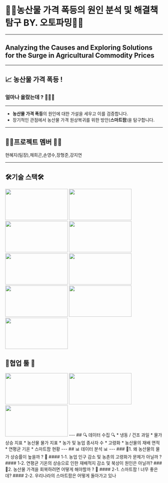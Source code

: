 # 🌽🍎농산물 가격 폭등의 원인 분석 및 해결책 탐구  BY. 오토파밍🍎🌽

---
## Analyzing the Causes and Exploring Solutions for the Surge in Agricultural Commodity Prices
---
## 📈 농산물 가격 폭등 ! 
### 얼마나 올랐는데 ? 🍎🍐🧅
---
* **농산물 가격 폭등**의 원인에 대한 가설을 세우고 이를 검증합니다.
* 장기적인 관점에서 농산물 가격 원상복귀를 위한 방안(**스마트팜**)을 탐구합니다. 

---
## 🙆‍♀️프로젝트 멤버 🙆‍♂️
현혜지(팀장),채희곤,손영수,장형준,강지연

---
## 🛠기술 스택🛠
<img src="https://blog.kakaocdn.net/dn/TGhFr/btqH51vF2zk/yeiuBLGTwMHidPEI0LUnKk/img.png"  width="200" height="100"/>
<img src="https://upload.wikimedia.org/wikipedia/commons/thumb/e/ed/Pandas_logo.svg/2560px-Pandas_logo.svg.png"  width="200" height="100"/>
<img src="https://blog.kakaocdn.net/dn/blHqYI/btqYveNxEkG/Wc2w2uuQ5aBKhhCuy3YqV1/img.png"  width="200" height="100"/>
<img src="https://i.namu.wiki/i/vkGpBcmks1_NcJW0HUFa6jlwlM6h11B-8nxRRX4bYC703H4nLo7j4dQdRCC32gz8Q-BqRcAnQgFSXMjB8jPohg.svg"  width="200" height="100"/>
<img src="https://velog.velcdn.com/images/nari120/post/b14b4105-a561-4cc3-bc9f-87a5ee4eb1b6/aws.png"  width="200" height="100"/>
<img src="https://images.velog.io/images/jeongjae96/post/8484124c-be27-4c41-901b-6581746a50eb/numpy.png"  width="200" height="100"/>
<img src="https://blog.kakaocdn.net/dn/RUwEA/btrpGAwzW8E/piuN8aEJubo0gWkX8Gy7sk/img.jpg"  width="200" height="100"/>
<img src="https://velog.velcdn.com/images/ujeongoh/post/f135b190-6240-4845-85aa-639246f55740/image.png"  width="200" height="100"/>
<img src="https://velog.velcdn.com/images/thevlakk/post/46741c70-df17-4475-a502-2aa92458e9f2/image.png"  width="200" height="100"/>

## 📝협업 툴 📝
<img src="https://miro.medium.com/v2/resize:fit:1125/0*N1fmHtI8gmkH_2Vu.png"  width="200" height="100"/>
<img src="https://1000logos.net/wp-content/uploads/2021/06/Slack-logo.png"  width="200" height="100"/>
<img src="https://deltl.de/wp-content/uploads/2024/01/FigJam.png"  width="200" height="100"/>
---
##  🔍 데이터 수집 🔍
* 냉동 / 건조 과일 
* 물가 상승 지표
* 농산물 물가 지표
* 농가 및 농업 종사자 수 
* 고령화 
* 농산물의 재배 면적 
* 연평균 기온
* 스마트팜 현황
---
## 📊 데이터 분석 📊
---
###  🍎1. 왜 농산물의 물가 상승률이 높을까 ? 🍎
####  1-1. 농업 인구 감소 및 농촌의 고령화가 문제가 아닐까 ? 
#### 1-2. 연평균 기온의 상승으로 인한 재배적지 감소 및 북상이 원인은 아닐까?
### 🧅2. 농산물 가격을 회복하려면 어떻게 해야할까 ? 🧅
#### 2-1.  스마트팜 ! 너무 좋은데? 
#### 2-2. 우리나라의 스마트팜은 어떻게 돌아가고 있나 
